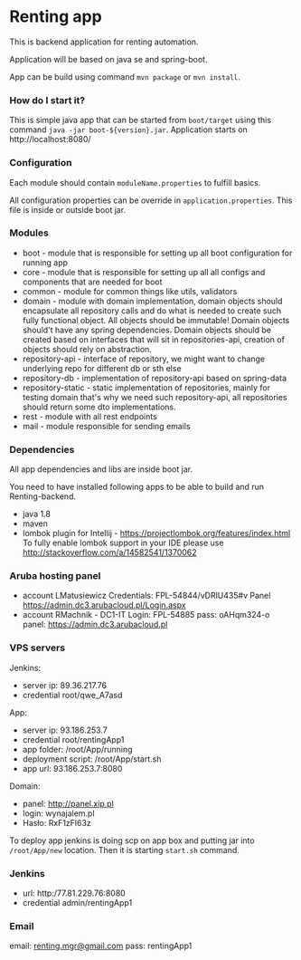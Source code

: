 # Renting app #
This is backend application for renting automation.

Application will be based on java se and spring-boot.

App can be build using command `mvn package` or `mvn install`.

### How do I start it? ###
This is simple java app that can be started from `boot/target` using this command `java -jar boot-${version}.jar`.
Application starts on http://localhost:8080/

### Configuration ###

Each module should contain `moduleName.properties` to fulfill basics.

All configuration properties can be override in `application.properties`. This file is inside or outside boot jar.

### Modules ###

* boot - module that is responsible for setting up all boot configuration for running app
* core - module that is responsible for setting up all all configs and components that are needed for boot
* common - module for common things like utils, validators
* domain - module with domain implementation, domain objects should encapsulate all repository calls and do what 
is needed to create such fully functional object. All objects should be immutable! 
Domain objects should't have any spring dependencies. 
Domain objects should be created based on interfaces that will sit in repositories-api, creation of objects should rely on abstraction.
* repository-api - interface of repository, we might want to change underlying repo for different db or sth else 
* repository-db - implementation of repository-api based on spring-data
* repository-static - static implementation of repositories, mainly for testing domain
that's why we need such repository-api, all repositories should return some dto implementations.
* rest - module with all rest endpoints
* mail - module responsible for sending emails

### Dependencies ###
All app dependencies and libs are inside boot jar.

You need to have installed following apps to be able to build and run Renting-backend.

* java 1.8
* maven
* lombok plugin for Intellij - https://projectlombok.org/features/index.html
To fully enable lombok support in your IDE please use http://stackoverflow.com/a/14582541/1370062

### Aruba hosting panel ###

* account LMatusiewicz 
    Credentials: FPL-54844/vDRlU435#v
    Panel  https://admin.dc3.arubacloud.pl/Login.aspx
* account RMachnik - DC1-IT
    Login: FPL-54885
    pass: oAHqm324-o
    panel: https://admin.dc3.arubacloud.pl


### VPS servers ###

Jenkins:

* server ip: 89.36.217.76
* credential root/qwe_A7asd

App:

* server ip: 93.186.253.7
* credential root/rentingApp1
* app folder: /root/App/running
* deployment script: /root/App/start.sh
* app url: 93.186.253.7:8080

Domain:
* panel: http://panel.xip.pl
* login: wynajalem.pl
* Hasło: RxF1zFl63z

To deploy app jenkins is doing scp on app box and putting jar into `/root/App/new` location. Then it is starting `start.sh` command.

### Jenkins ###
* url: http:/77.81.229.76:8080
* credential admin/rentingApp1

### Email ### 
email: renting.mgr@gmail.com
pass: rentingApp1